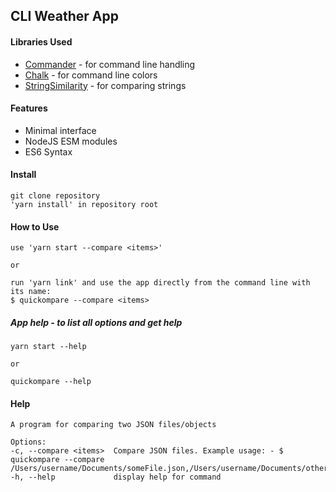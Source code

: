 ## CLI Weather App

#### Libraries Used
* [Commander](https://github.com/tj/commander.js/) - for command line handling
* [Chalk](https://github.com/chalk/chalk) - for command line colors
* [StringSimilarity](https://github.com/aceakash/string-similarity) - for comparing strings

#### Features
* Minimal interface
* NodeJS ESM modules
* ES6 Syntax

#### Install
    git clone repository
    'yarn install' in repository root

#### How to Use
    use 'yarn start --compare <items>'

    or
    
    run 'yarn link' and use the app directly from the command line with its name: 
    $ quickompare --compare <items>
    

##### App help - to list all options and get help
    yarn start --help

    or

    quickompare --help
    
#### Help
    A program for comparing two JSON files/objects

    Options:
    -c, --compare <items>  Compare JSON files. Example usage: - $ quickompare --compare /Users/username/Documents/someFile.json,/Users/username/Documents/otherFile.json
    -h, --help             display help for command